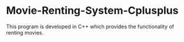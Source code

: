 # Movie-Renting-System-Cplusplus
This program is developed in C++ which provides the functionality of renting movies.
